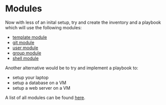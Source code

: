 # Modules

Now with less of an inital setup,
try and create the inventory and a playbook which will
use the following modules:
- [template module][module_template]
- [git module][module_git]
- [user module][module_user]
- [group module][module_group]
- [shell module][module_shell]


Another alternative would be to try and implement a playbook to:
- setup your laptop
- setup a database on a VM
- setup a web server on a VM

A list of all modules can be found [here][all].


[all]:                      http://docs.ansible.com/ansible/modules_by_category.html    "all"
[module_authorized_key]:    http://docs.ansible.com/ansible/authorized_key_module.html  "authorized_key module"
[module_blockinfile]:       http://docs.ansible.com/ansible/blockinfile_module.html     "blockinfile module"
[module_command]:           http://docs.ansible.com/ansible/command_module.html         "command module"
[module_git]:               http://docs.ansible.com/ansible/git_module.html             "git module"
[module_group]:             http://docs.ansible.com/ansible/group_module.html           "group module"
[module_script]:            http://docs.ansible.com/ansible/script_module.html          "script module"
[module_shell]:             http://docs.ansible.com/ansible/shell_module.html           "shell module"
[module_template]:          http://docs.ansible.com/ansible/template_module.html        "template module"
[module_user]:             http://docs.ansible.com/ansible/user_module.html             "user module"
